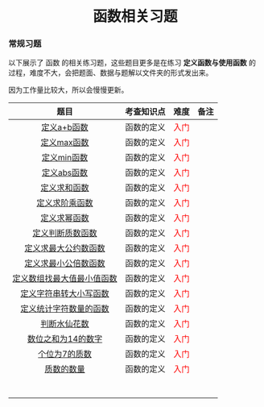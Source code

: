 <h1 style="text-align: center;">函数相关习题</h1>

### 常规习题

以下展示了 函数 的相关练习题，这些题目更多是在练习 **定义函数与使用函数** 的过程，难度不大，会把题面、数据与题解以文件夹的形式发出来。

因为工作量比较大，所以会慢慢更新。

|                             题目                             | 考查知识点 |                 难度                  | 备注 |
| :----------------------------------------------------------: | :--------: | :-----------------------------------: | :--: |
|             [定义a+b函数](problems/定义a+b函数/)             | 函数的定义 | <span style="color: red;">入门</span> |      |
|             [定义max函数](problems/定义max函数/)             | 函数的定义 | <span style="color: red;">入门</span> |      |
|             [定义min函数](problems/定义min函数/)             | 函数的定义 | <span style="color: red;">入门</span> |      |
|             [定义abs函数](problems/定义abs函数/)             | 函数的定义 | <span style="color: red;">入门</span> |      |
|            [定义求和函数](problems/定义求和函数/)            | 函数的定义 | <span style="color: red;">入门</span> |      |
|          [定义求阶乘函数](problems/定义求阶乘函数/)          | 函数的定义 | <span style="color: red;">入门</span> |      |
|            [定义求幂函数](problems/定义求幂函数/)            | 函数的定义 | <span style="color: red;">入门</span> |      |
|        [定义判断质数函数](problems/定义判断质数函数/)        | 函数的定义 | <span style="color: red;">入门</span> |      |
|    [定义求最大公约数函数](problems/定义求最大公约数函数/)    | 函数的定义 | <span style="color: red;">入门</span> |      |
|    [定义求最小公倍数函数](problems/定义求最小公倍数函数/)    | 函数的定义 | <span style="color: red;">入门</span> |      |
| [定义数组找最大值最小值函数](problems/定义数组找最大值最小值函数/) | 函数的定义 | <span style="color: red;">入门</span> |      |
|  [定义字符串转大小写函数](problems/定义字符串转大小写函数/)  | 函数的定义 | <span style="color: red;">入门</span> |      |
|  [定义统计字符数量的函数](problems/定义统计字符数量的函数/)  | 函数的定义 | <span style="color: red;">入门</span> |      |
|            [判断水仙花数](problems/判断水仙花数/)            | 函数的定义 | <span style="color: red;">入门</span> |      |
|      [数位之和为14的数字](problems/数位之和为14的数字/)      | 函数的定义 | <span style="color: red;">入门</span> |      |
|           [个位为7的质数](problems/个位为7的质数/)           | 函数的定义 | <span style="color: red;">入门</span> |      |
|              [质数的数量](problems/质数的数量/)              | 函数的定义 | <span style="color: red;">入门</span> |      |
|                                                              |            |                                       |      |
|                                                              |            |                                       |      |
|                                                              |            |                                       |      |
|                                                              |            |                                       |      |
|                                                              |            |                                       |      |
|                                                              |            |                                       |      |
|                                                              |            |                                       |      |


